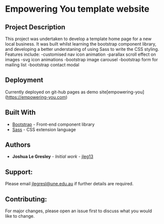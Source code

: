 # Empowering You template website

## Project Description

This project was undertaken to develop a template home page for a new local business. It was built whilst learning the 
bootstrap component library, and developing a better understaning of using Sass to write the CSS styling. Features include:
  -customised nav icon animation
  -parallax scroll effect on images
  -svg icon animations
  -bootstrap image carousel
  -bootstrap form for mailing list
  -bootstrap contact modal

## Deployment

Currently deployed on git-hub pages as demo site[empowering-you] (https://empowering-you.com)

## Built With

* [Bootstrap](https://getbootstrap.com/) - Front-end component library
* [Sass](https://sass-lang.com/) - CSS extension language

## Authors

* **Joshua Le Gresley** - *Initial work* - [jleg13](https://https://github.com/jleg13)

## Support:
Please email jlegresl@une.edu.au if further details are required.

## Contributing:
For major changes, please open an issue first to discuss what you would like to change.
